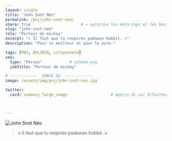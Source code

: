 ```yaml
---
layout: single
title: "John Snot Néo"
permalink: /pnj/john-snot-neo/
share: true                      # ← autorise les méta-tags et les boutons
slug: "john-snot-neo"
role: "Porteur de mickey"
excerpt: "« Il faut que tu respires padawan hobbit. »"
description: "Pour le meilleur et pour le pire."

tags: [PNJ, BXL2030, citoyenneté]
seo:
  type: "Person"            # schéma.org
  jobTitle: "Porteur de mickey"

# ------------  IMAGE OG  ------------
image: /assets/img/pnj/john-snot-neo.jpg

twitter:
  card: summary_large_image                   # aperçu XL sur X/Twitter

  

---
```


![John Snot Néo](https://ouaisfieu.github.io/bxl2030/assets/img/pnj/john-snot-neo)

> « Il faut que tu respires padawan hobbit. »


